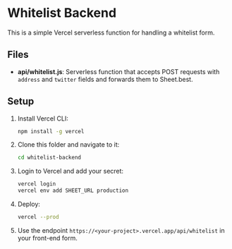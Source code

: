 # Whitelist Backend

This is a simple Vercel serverless function for handling a whitelist form.

## Files

- **api/whitelist.js**: Serverless function that accepts POST requests with `address` and `twitter` fields and forwards them to Sheet.best.

## Setup

1. Install Vercel CLI:

   ```bash
   npm install -g vercel
   ```

2. Clone this folder and navigate to it:

   ```bash
   cd whitelist-backend
   ```

3. Login to Vercel and add your secret:

   ```bash
   vercel login
   vercel env add SHEET_URL production
   ```

4. Deploy:

   ```bash
   vercel --prod
   ```

5. Use the endpoint `https://<your-project>.vercel.app/api/whitelist` in your front-end form.
